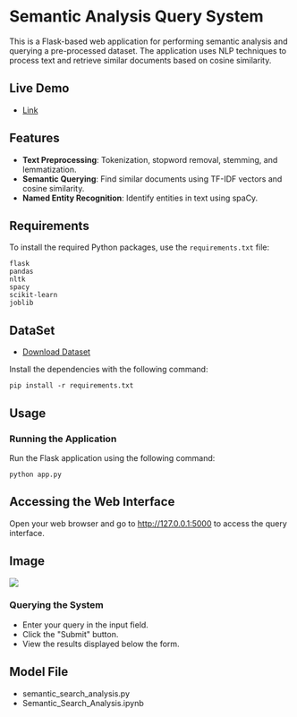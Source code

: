# Semantic Analysis Query System

This is a Flask-based web application for performing semantic analysis and querying a pre-processed dataset. The application uses NLP techniques to process text and retrieve similar documents based on cosine similarity.

## Live Demo
- [Link](https://semantic-search-analysis.onrender.com)

## Features

- **Text Preprocessing**: Tokenization, stopword removal, stemming, and lemmatization.
- **Semantic Querying**: Find similar documents using TF-IDF vectors and cosine similarity.
- **Named Entity Recognition**: Identify entities in text using spaCy.

## Requirements

To install the required Python packages, use the `requirements.txt` file:

```plaintext
flask
pandas
nltk
spacy
scikit-learn
joblib
```

## DataSet
- [Download Dataset](https://drive.google.com/file/d/1lzZSXcENB1MpQsHrA2nRGXiU4m0m-dEu/view?usp=sharing)

Install the dependencies with the following command:

```
pip install -r requirements.txt
```

## Usage
### Running the Application
Run the Flask application using the following command:

```python app.py```

## Accessing the Web Interface
Open your web browser and go to http://127.0.0.1:5000 to access the query interface.

## Image
<img src="https://github.com/duressa-feyissa/Semantic-Search-Analysis/blob/main/screen%20shoot.png" />

### Querying the System
- Enter your query in the input field.
- Click the "Submit" button.
- View the results displayed below the form.

## Model File
- semantic_search_analysis.py
- Semantic_Search_Analysis.ipynb
